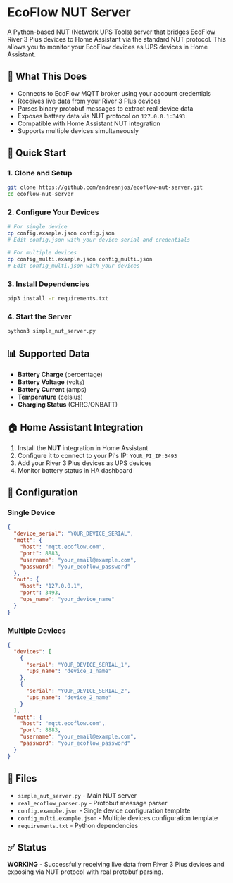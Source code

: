 # EcoFlow NUT Server

A Python-based NUT (Network UPS Tools) server that bridges EcoFlow River 3 Plus devices to Home Assistant via the standard NUT protocol. This allows you to monitor your EcoFlow devices as UPS devices in Home Assistant.

## 🎯 What This Does

- Connects to EcoFlow MQTT broker using your account credentials
- Receives live data from your River 3 Plus devices
- Parses binary protobuf messages to extract real device data
- Exposes battery data via NUT protocol on `127.0.0.1:3493`
- Compatible with Home Assistant NUT integration
- Supports multiple devices simultaneously

## 🚀 Quick Start

### 1. Clone and Setup
```bash
git clone https://github.com/andreanjos/ecoflow-nut-server.git
cd ecoflow-nut-server
```

### 2. Configure Your Devices
```bash
# For single device
cp config.example.json config.json
# Edit config.json with your device serial and credentials

# For multiple devices  
cp config_multi.example.json config_multi.json
# Edit config_multi.json with your devices
```

### 3. Install Dependencies
```bash
pip3 install -r requirements.txt
```

### 4. Start the Server
```bash
python3 simple_nut_server.py
```



## 📊 Supported Data

- **Battery Charge** (percentage)
- **Battery Voltage** (volts) 
- **Battery Current** (amps)
- **Temperature** (celsius)
- **Charging Status** (CHRG/ONBATT)

## 🏠 Home Assistant Integration

1. Install the **NUT** integration in Home Assistant
2. Configure it to connect to your Pi's IP: `YOUR_PI_IP:3493`
3. Add your River 3 Plus devices as UPS devices
4. Monitor battery status in HA dashboard

## 🔧 Configuration

### Single Device
```json
{
  "device_serial": "YOUR_DEVICE_SERIAL",
  "mqtt": {
    "host": "mqtt.ecoflow.com",
    "port": 8883,
    "username": "your_email@example.com",
    "password": "your_ecoflow_password"
  },
  "nut": {
    "host": "127.0.0.1",
    "port": 3493,
    "ups_name": "your_device_name"
  }
}
```

### Multiple Devices
```json
{
  "devices": [
    {
      "serial": "YOUR_DEVICE_SERIAL_1",
      "ups_name": "device_1_name"
    },
    {
      "serial": "YOUR_DEVICE_SERIAL_2", 
      "ups_name": "device_2_name"
    }
  ],
  "mqtt": {
    "host": "mqtt.ecoflow.com",
    "port": 8883,
    "username": "your_email@example.com",
    "password": "your_ecoflow_password"
  }
}
```

## 📁 Files

- `simple_nut_server.py` - Main NUT server
- `real_ecoflow_parser.py` - Protobuf message parser
- `config.example.json` - Single device configuration template
- `config_multi.example.json` - Multiple devices configuration template
- `requirements.txt` - Python dependencies


## ✅ Status

**WORKING** - Successfully receiving live data from River 3 Plus devices and exposing via NUT protocol with real protobuf parsing.
